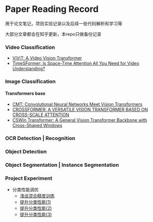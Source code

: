 # Paper Reading Record 

用于论文笔记，项目实验记录以及后续一些代码解析和学习等

大部分文章都会在知乎更新，本repo只做备份记录

### Video Classification
- [ViViT: A Video Vision Transformer](Video/ViViT.MD)
- [TimeSFormer: Is Space-Time Attention All You Need for Video Understanding?](Video/TimeSFormer.MD)


### Image Classification

#### Transformers base
- [CMT: Convolutional Neural Networks Meet Vision Transformers](Image/Transformer/cmt.md)
- [CROSSFORMER: A VERSATILE VISION TRANSFORMER BASED ON CROSS-SCALE ATTENTION](Image/Transformer/crossformers.md)
- [CSWin Transformer: A General Vision Transformer Backbone with Cross-Shaped Windows](Image/Transformer/cswin.md)


### OCR Detection | Recognition
### Object Detection 
### Object Segmentation | Instance Segmentation

### Project Experiment
- 分类性能调优
    - [浅谈混合精度训练](Project/分类性能调优/浅谈混合精度训练imagenet.md)
    - [提升分类性能(1)](Project/分类性能调优/如何让你的分类性能提升之LARS.MD)
    - [提升分类性能(2)](Project/分类性能调优/提升分类性能之bag_of_tricks.MD)
    - [提升分类性能(3)](Project/分类性能调优/提升分类性能之优化调参.MD)
    
